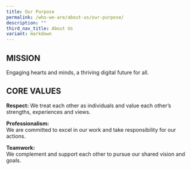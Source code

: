 ```yaml
---
title: Our Purpose
permalink: /who-we-are/about-us/our-purpose/
description: ""
third_nav_title: About Us
variant: markdown
---
```


MISSION
-------
Engaging hearts and minds, a thriving digital future for all.  

 CORE VALUES
-----------
**Respect:**
We treat each other as individuals and value each other’s strengths, experiences and views.  
  
**Professionalism:**  
We are committed to excel in our work and take responsibility for our actions.  
  
**Teamwork:**  
We complement and support each other to pursue our shared vision and goals.